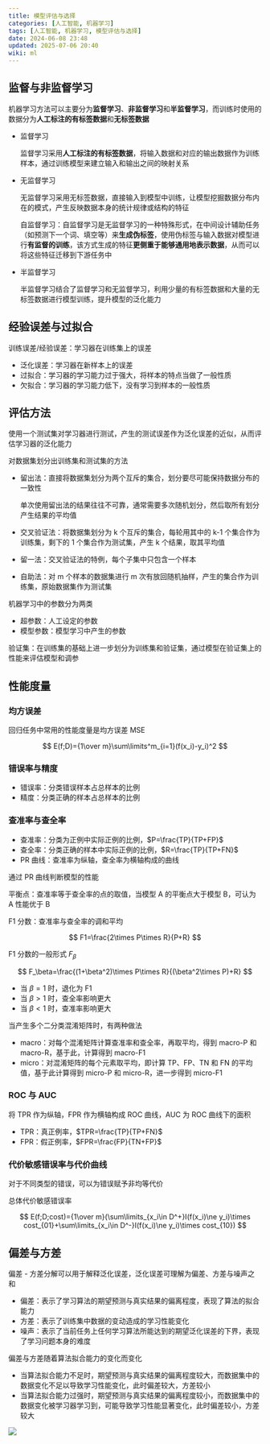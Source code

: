```yaml
---
title: 模型评估与选择
categories: [人工智能, 机器学习]
tags: [人工智能, 机器学习, 模型评估与选择]
date: 2024-06-08 23:48
updated: 2025-07-06 20:40
wiki: ml
---
```

## 监督与非监督学习

机器学习方法可以主要分为**监督学习**、**非监督学习**和**半监督学习**，而训练时使用的数据分为**人工标注的有标签数据**和**无标签数据**

- 监督学习

  监督学习采用**人工标注的有标签数据**，将输入数据和对应的输出数据作为训练样本，通过训练模型来建立输入和输出之间的映射关系

- 无监督学习

  无监督学习采用无标签数据，直接输入到模型中训练，让模型挖掘数据分布内在的模式，产生反映数据本身的统计规律或结构的特征

  自监督学习：自监督学习是无监督学习的一种特殊形式，在中间设计辅助任务（如预测下一个词、填空等）来**生成伪标签**，使用伪标签与输入数据对模型进行**有监督的训练**，该方式生成的特征**更侧重于能够通用地表示数据**，从而可以将这些特征迁移到下游任务中

- 半监督学习

  半监督学习结合了监督学习和无监督学习，利用少量的有标签数据和大量的无标签数据进行模型训练，提升模型的泛化能力

## 经验误差与过拟合

训练误差/经验误差：学习器在训练集上的误差

- 泛化误差：学习器在新样本上的误差
- 过拟合：学习器的学习能力过于强大，将样本的特点当做了一般性质
- 欠拟合：学习器的学习能力低下，没有学习到样本的一般性质

## 评估方法

使用一个测试集对学习器进行测试，产生的测试误差作为泛化误差的近似，从而评估学习器的泛化能力

对数据集划分出训练集和测试集的方法

- 留出法：直接将数据集划分为两个互斥的集合，划分要尽可能保持数据分布的一致性

    单次使用留出法的结果往往不可靠，通常需要多次随机划分，然后取所有划分产生结果的平均值

- 交叉验证法：将数据集划分为 k 个互斥的集合，每轮用其中的 k-1 个集合作为训练集，剩下的 1 个集合作为测试集，产生 k 个结果，取其平均值

- 留一法：交叉验证法的特例，每个子集中只包含一个样本

- 自助法：对 m 个样本的数据集进行 m 次有放回随机抽样，产生的集合作为训练集，原始数据集作为测试集

机器学习中的参数分为两类

- 超参数：人工设定的参数
- 模型参数：模型学习中产生的参数

验证集：在训练集的基础上进一步划分为训练集和验证集，通过模型在验证集上的性能来评估模型和调参

## 性能度量

### 均方误差

回归任务中常用的性能度量是均方误差 MSE

$$
E(f;D)={1\over m}\sum\limits^m_{i=1}(f(x_i)-y_i)^2
$$

### 错误率与精度

- 错误率：分类错误样本占总样本的比例
- 精度：分类正确的样本占总样本的比例

### 查准率与查全率

- 查准率：分类为正例中实际正例的比例，$P=\frac{TP}{TP+FP}$
- 查全率：分类正确的样本中实际正例的比例，$R=\frac{TP}{TP+FN}$
- PR 曲线：查准率为纵轴，查全率为横轴构成的曲线

通过 PR 曲线判断模型的性能

平衡点：查准率等于查全率的点的取值，当模型 A 的平衡点大于模型 B，可认为 A 性能优于 B

F1 分数：查准率与查全率的调和平均

$$
F1=\frac{2\times P\times R}{P+R}
$$

F1 分数的一般形式 $F_\beta$

$$
F_\beta=\frac{(1+\beta^2)\times P\times R}{(\beta^2\times P)+R}
$$

- 当 $\beta=1$ 时，退化为 F1
- 当 $\beta>1$ 时，查全率影响更大
- 当 $\beta<1$ 时，查准率影响更大

当产生多个二分类混淆矩阵时，有两种做法

-   macro：对每个混淆矩阵计算查准率和查全率，再取平均，得到 macro-P 和 macro-R，基于此，计算得到 macro-F1
-   micro：对混淆矩阵的每个元素取平均，即计算 TP、FP、TN 和 FN 的平均值，基于此计算得到 micro-P 和 micro-R，进一步得到 micro-F1

### ROC 与 AUC

将 TPR 作为纵轴，FPR 作为横轴构成 ROC 曲线，AUC 为 ROC 曲线下的面积

- TPR：真正例率，$TPR=\frac{TP}{TP+FN}$
- FPR：假正例率，$FPR=\frac{FP}{TN+FP}$

### 代价敏感错误率与代价曲线

对于不同类型的错误，可以为错误赋予非均等代价

总体代价敏感错误率

$$
E(f;D;cost)={1\over m}(\sum\limits_{x_i\in D^+}I(f(x_i)\ne y_i)\times cost_{01}+\sum\limits_{x_i\in D^-}I(f(x_i)\ne y_i)\times cost_{10})
$$

## 偏差与方差

偏差 - 方差分解可以用于解释泛化误差，泛化误差可理解为偏差、方差与噪声之和

- 偏差：表示了学习算法的期望预测与真实结果的偏离程度，表现了算法的拟合能力
- 方差：表示了训练集中数据的变动造成的学习性能变化
- 噪声：表示了当前任务上任何学习算法所能达到的期望泛化误差的下界，表现了学习问题本身的难度

偏差与方差随着算法拟合能力的变化而变化

- 当算法拟合能力不足时，期望预测与真实结果的偏离程度较大，而数据集中的数据变化不足以导致学习性能变化，此时偏差较大，方差较小
- 当算法拟合能力过强时，期望预测与真实结果的偏离程度较小，而数据集中的数据变化被学习器学习到，可能导致学习性能显著变化，此时偏差较小，方差较大

![](ml-模型评估-1751805631375.png)
